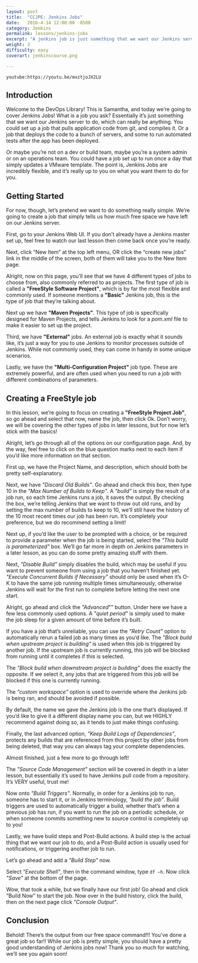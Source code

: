 ```yaml
---
layout: post
title:  "CCJPE: Jenkins Jobs"
date:   2016-4-14 12:00:00 -0500
category: Jenkins
permalink: lessons/jenkins-jobs
excerpt: "A jenkins job is just something that we want our Jenkins server to do, which can really be anything."  
weight: 3
difficulty: easy
coverart: jenkinscourse.png

---
```

`youtube:https://youtu.be/mxztjoJX2LU`

Introduction
------------
Welcome to the DevOps Library!  This is Samantha, and today we’re going to cover Jenkins Jobs!  What is a job you ask? Essentially it’s just something that we want our Jenkins server to do, which can really be anything.  You could set up a job that pulls application code from git, and compiles it.  Or a job that deploys the code to a bunch of servers, and some to run automated tests after the app has been deployed.  

Or maybe you’re not on a dev or build team, maybe you’re a system admin or on an operations team.  You could have a job set up to run once a day that simply updates a VMware template.  The point is, Jenkins Jobs are incredibly flexible, and it’s really up to you on what you want them to do for you.

Getting Started
---------------
For now, though, let’s pretend we want to do something really simple.  We’re going to create a job that simply tells us how much free space we have left on our Jenkins server.  

First, go to your Jenkins Web UI.  If you don’t already have a Jenkins master set up, feel free to watch our last lesson then come back once you’re ready.

Next, click “New Item” at the top left menu, OR click the “create new jobs” link in the middle of the screen, both of them will take you to the New Item page.

Alright, now on this page, you’ll see that we have 4 different types of jobs to choose from, also commonly referred to as projects.  The first type of job is called a **"FreeStyle Software Project"**, which is by far the most flexible and commonly used.  If someone mentions a **"Basic"** Jenkins job, this is the type of job that they’re talking about.  

Next up we have **"Maven Projects"**.  This type of job is specifically designed for Maven Projects, and tells Jenkins to look for a *pom.xml* file to make it easier to set up the project.  

Third, we have **"External"** jobs.  An external job is exactly what it sounds like, it’s just a way for you to use Jenkins to monitor processes outside of Jenkins.  While not commonly used, they can come in handy in some unique scenarios.

Lastly, we have the **"Multi-Configuration Project"** job type.  These are extremely powerful, and are often used when you need to run a job with different combinations of parameters.

Creating a FreeStyle job
------------------------
In this lesson, we’re going to focus on creating a **"FreeStyle Project Job"**, so go ahead and select that now, name the job, then click Ok.  Don’t worry, we will be covering the other types of jobs in later lessons, but for now let’s stick with the basics!

Alright, let’s go through all of the options on our configuration page.  And, by the way, feel free to click on the blue question marks next to each item if you’d like more information on that section.  

First up, we have the Project Name, and description, which should both be pretty self-explanatory.  

Next, we have *"Discard Old Builds"*.  Go ahead and check this box, then type 10 in the *"Max Number of Builds to Keep"*.  A *"build"* is simply the result of a job run, so each time Jenkins runs a job, it saves the output.  By checking the box, we’re telling Jenkins that we want to throw out old runs, and by setting the max number of builds to keep to 10, we’ll still have the history of the 10 most recent times our job has been run.
It’s completely your preference, but we do recommend setting a limit!

Next up, if you’d like the user to be prompted with a choice, or be required to provide a parameter when the job is being started, select the *"This build is parameterized"* box.  We’ll go far more in depth on Jenkins parameters in a later lesson, as you can do some pretty amazing stuff with them.

Next, *"Disable Build"* simply disables the build, which may be useful if you want to prevent someone from using a job that you haven’t finished yet.
*"Execute Concurrent Builds if Necessary"* should only be used when it’s O-K to have the same job running multiple times simultaneously, otherwise Jenkins will wait for the first run to complete before letting the next one start.

Alright, go ahead and click the *"Advanced*"" button.  Under here we have a few less commonly used options.  A *"quiet period"* is simply used to make the job sleep for a given amount of time before it’s built.  

If you have a job that’s unreliable, you can use the *"Retry Count"* option to automatically rerun a failed job as many times as you’d like.
The *"Block build when upstream project is building"* is used when this job is triggered by another job.  If the upstream job is currently running, this job will be blocked from running until it completes if this is selected.  

The *"Block build when downstream project is building"* does the exactly the opposite.  If we select it, any jobs that are triggered from this job will be blocked if this one is currently running.

The *"custom workspace"* option is used to override where the Jenkins job is being ran, and should be avoided if possible.

By default, the name we gave the Jenkins job is the one that’s displayed.  If you’d like to give it a different display name you can, but we HIGHLY recommend against doing so, as it tends to just make things confusing.

Finally, the last advanced option, *"Keep Build Logs of Dependencies"*, protects any builds that are referenced from this project by other jobs from being deleted, that way you can always tag your complete dependencies.

Almost finished, just a few more to go through left!

The *"Source Code Management"* section will be covered in depth in a later lesson, but essentially it’s used to have Jenkins pull code from a repository.  It’s VERY useful, trust me!

Now onto *"Build Triggers"*.  Normally, in order for a Jenkins job to run, someone has to start it, or in Jenkins terminology, *"build the job"*.  Build triggers are used to automatically trigger a build, whether that’s when a previous job has run, if you want to run the job on a periodic schedule, or when someone commits something new to source control is completely up to you!

Lastly, we have build steps and Post-Build actions.  A build step is the actual thing that we want our job to do, and a Post-Build action is usually used for notifications, or triggering another job to run.

Let’s go ahead and add a *"Build Step"* now.

Select *"Execute Shell"*, then in the command window, type ```df –h```.  Now click *"Save"* at the bottom of the page.

Wow, that took a while, but we finally have our first job!  Go ahead and click “Build Now” to start the job.  Now over in the build history, click the build, then on the next page click *"Console Output"*.

Conclusion
----------
Behold!  There’s the output from our free space command!!!  You’ve done a great job so far!!  While our job is pretty simple, you should have a pretty good understanding of Jenkins jobs now!  Thank you so much for watching, we’ll see you again soon!
